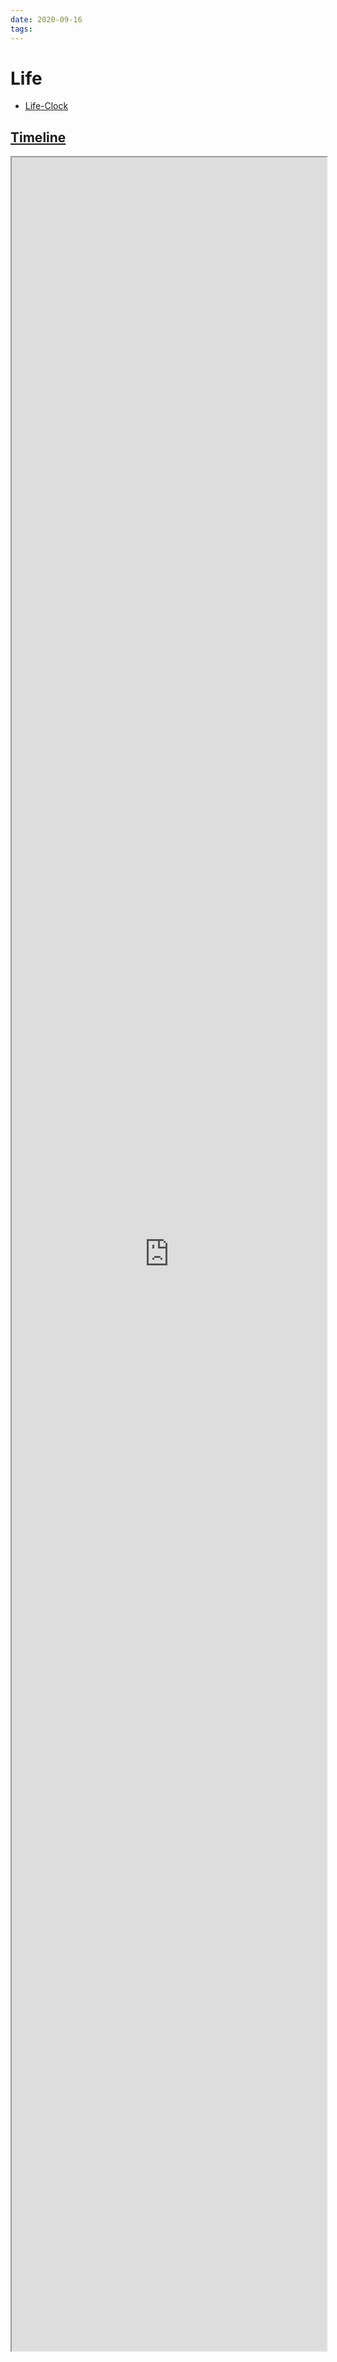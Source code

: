 ```yaml
---
date: 2020-09-16
tags:
---
```


# Life

- [Life-Clock](https://count.life/?showClock=true&birthday=1997-06-16&lifespan=79&background=orange)

## [Timeline](https://github.com/dnnsmnstrr/life)

<iframe src="https://dnnsmnstrr.github.io/life" title="Life Timeline" width='100%' height='90%'></iframe>
